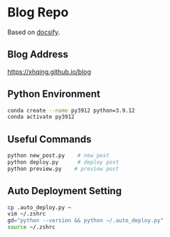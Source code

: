 # Blog Repo
Based on [docsify](https://docsify.js.org/).

## Blog Address
https://xhqing.github.io/blog

## Python Environment
```sh
conda create --name py3912 python=3.9.12
conda activate py3912
```

## Useful Commands
```sh
python new_post.py    # new post
python deploy.py      # deploy post
python preview.py    # preview post
```

## Auto Deployment Setting
```sh
cp .auto_deploy.py ~
vim ~/.zshrc
gd="python --version && python ~/.auto_deploy.py"
source ~/.zshrc
```
